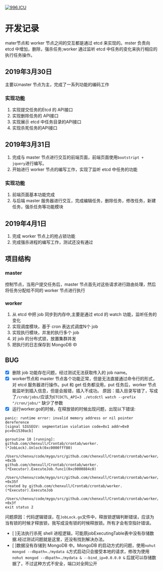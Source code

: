 [![996.ICU](https://img.shields.io/badge/link-996.icu-red.svg)](https://996.icu)
# 开发记录

mater节点和 worker 节点之间的交互都是通过 etcd 来实现的。mster 负责向 etcd 中增加，删除，强杀任务;worker 通过监听 etcd 中任务的变化来执行相应的执行任务操作。


## 2019年3月30日
主要以master 节点为主，完成了一系列功能的编码工作

### 实现功能
1. 实现提交任务的Etcd 的 API接口
2. 实现删除任务的 API接口
3. 实现展示 etcd 中任务目录的API接口
4. 实现杀死任务的API接口


## 2019年3月31日

1. 完成与 master 节点进行交互的前端页面，前端页面使用`bootstript + jquery`进行编写。
2. 开始进行 worker 节点的编写工作，实现了监听 etcd 中任务的功能

### 实现功能
1. 前端页面基本功能完成
2. 与后端 master 服务器进行交互，完成编辑任务，删除任务，修改任务，新建任务，强杀任务等功能模块


## 2019年4月1日
1. 完成 worker 节点上的抢占锁功能
2. 完成强杀进程的编写工作，测试还没有通过


## 项目结构
  

### master
控制节点，当用户提交任务后，master 节点首先对这些请求进行路由处理，然后将任务分配给不同的 worker 节点进行执行

### worker
1. 从 etcd 中把 job 同步到内存中,主要是通过 etcd 的 watch 功能，监听任务的变化
2. 实现调度模块，基于 cron 表达式调度N个 job
3. 实现执行模块，并发的执行多个 job
4. 对 job 的分布式锁，放置集群并发
5. 把执行的日志保存到 MongoDB 中



## BUG

- [x] 删除 job 功能存在问题，经过测试无法获取传入的 job name。
- [x] worker节点和 master 节点各个功能正常，但是无法直接通过命令行的形式，对 etcd 服务器进行操作。put 和 get 任务都没用，put 任务后，worker 节点能监听到插入信息，但是会报错，插入不成功。  原因：插入目录写错了，写成了`/crob/jobs/`应该为`ETCDCTL_API=3 ./etcdctl watch --prefix "/cron/jobs/"` 缺少了参数
- [x] 运行worker.go的时候，在释放锁的时候出现问题，出现以下错误:

```
panic: runtime error: invalid memory address or nil pointer dereference
[signal SIGSEGV: segmentation violation code=0x1 addr=0x0 pc=0x1530acb]

goroutine 10 [running]:
github.com/chenxull/Crontab/crontab/worker.(*JobLock).Unlock(0xc0000fff80)
	/Users/chenxu/code/mygo/src/github.com/chenxull/Crontab/crontab/worker/JobLock.go:123 +0x3b
github.com/chenxull/Crontab/crontab/worker.(*Executor).ExecuteJob.func1(0xc0000884c0)
	/Users/chenxu/code/mygo/src/github.com/chenxull/Crontab/crontab/worker/Executor.go:66 +0x35f
created by github.com/chenxull/Crontab/crontab/worker.(*Executor).ExecuteJob
	/Users/chenxu/code/mygo/src/github.com/chenxull/Crontab/crontab/worker/Executor.go:24 +0x3f
exit status 2
```
问题原因：代码逻辑错误，在`JobLock.go`文件中，释放锁逻辑判断错误，应该为当有锁的时候才释放锁，我写成没有锁的时候释放锁。所有才会有空指针错误。

- [ ]无法执行杀死 shell 进程逻辑，可能原jobExecutingTable表中没有存储数据.经过测试问题就是这里，还没有找到解决办法。
- [ ]数据没有存储到 MongoDB 中。MongoDB 的启动方式的问题，使用`nohut mongod --dbpath=./mydata &`方式启动只会接受本地的请求，修改为使用`nohut mongod --dbpath=./mydata & --bind_ip=0.0.0.0 &` 后就可以存储数据了，不过这种方式不安全，端口对全网公开